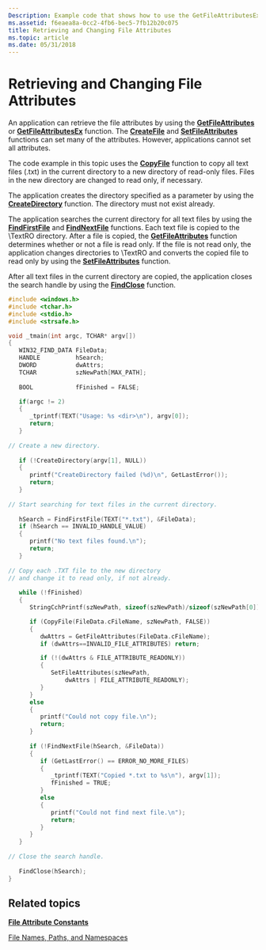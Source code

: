 ```yaml
---
Description: Example code that shows how to use the GetFileAttributesEx function to retrieve file attributes.
ms.assetid: f6eaea8a-0cc2-4fb6-bec5-7fb12b20c075
title: Retrieving and Changing File Attributes
ms.topic: article
ms.date: 05/31/2018
---
```


# Retrieving and Changing File Attributes

An application can retrieve the file attributes by using the [**GetFileAttributes**](/windows/desktop/api/FileAPI/nf-fileapi-getfileattributesa) or [**GetFileAttributesEx**](/windows/desktop/api/FileAPI/nf-fileapi-getfileattributesexa) function. The [**CreateFile**](/windows/desktop/api/FileAPI/nf-fileapi-createfilea) and [**SetFileAttributes**](/windows/desktop/api/FileAPI/nf-fileapi-setfileattributesa) functions can set many of the attributes. However, applications cannot set all attributes.

The code example in this topic uses the [**CopyFile**](/windows/desktop/api/WinBase/nf-winbase-copyfile) function to copy all text files (.txt) in the current directory to a new directory of read-only files. Files in the new directory are changed to read only, if necessary.

The application creates the directory specified as a parameter by using the [**CreateDirectory**](/windows/desktop/api/FileAPI/nf-fileapi-createdirectorya) function. The directory must not exist already.

The application searches the current directory for all text files by using the [**FindFirstFile**](/windows/desktop/api/FileAPI/nf-fileapi-findfirstfilea) and [**FindNextFile**](/windows/desktop/api/FileAPI/nf-fileapi-findnextfilea) functions. Each text file is copied to the \\TextRO directory. After a file is copied, the [**GetFileAttributes**](/windows/desktop/api/FileAPI/nf-fileapi-getfileattributesa) function determines whether or not a file is read only. If the file is not read only, the application changes directories to \\TextRO and converts the copied file to read only by using the [**SetFileAttributes**](/windows/desktop/api/FileAPI/nf-fileapi-setfileattributesa) function.

After all text files in the current directory are copied, the application closes the search handle by using the [**FindClose**](/windows/desktop/api/FileAPI/nf-fileapi-findclose) function.


```C++
#include <windows.h>
#include <tchar.h>
#include <stdio.h>
#include <strsafe.h>

void _tmain(int argc, TCHAR* argv[])
{
   WIN32_FIND_DATA FileData;
   HANDLE          hSearch;
   DWORD           dwAttrs;
   TCHAR           szNewPath[MAX_PATH];   
 
   BOOL            fFinished = FALSE; 

   if(argc != 2)
   {
      _tprintf(TEXT("Usage: %s <dir>\n"), argv[0]);
      return;
   }
 
// Create a new directory. 
 
   if (!CreateDirectory(argv[1], NULL)) 
   { 
      printf("CreateDirectory failed (%d)\n", GetLastError()); 
      return;
   } 
 
// Start searching for text files in the current directory. 
 
   hSearch = FindFirstFile(TEXT("*.txt"), &FileData); 
   if (hSearch == INVALID_HANDLE_VALUE) 
   { 
      printf("No text files found.\n"); 
      return;
   } 
 
// Copy each .TXT file to the new directory 
// and change it to read only, if not already. 
 
   while (!fFinished) 
   { 
      StringCchPrintf(szNewPath, sizeof(szNewPath)/sizeof(szNewPath[0]), TEXT("%s\\%s"), argv[1], FileData.cFileName);

      if (CopyFile(FileData.cFileName, szNewPath, FALSE))
      { 
         dwAttrs = GetFileAttributes(FileData.cFileName); 
         if (dwAttrs==INVALID_FILE_ATTRIBUTES) return; 

         if (!(dwAttrs & FILE_ATTRIBUTE_READONLY)) 
         { 
            SetFileAttributes(szNewPath, 
                dwAttrs | FILE_ATTRIBUTE_READONLY); 
         } 
      } 
      else 
      { 
         printf("Could not copy file.\n"); 
         return;
      } 
 
      if (!FindNextFile(hSearch, &FileData)) 
      {
         if (GetLastError() == ERROR_NO_MORE_FILES) 
         { 
            _tprintf(TEXT("Copied *.txt to %s\n"), argv[1]); 
            fFinished = TRUE; 
         } 
         else 
         { 
            printf("Could not find next file.\n"); 
            return;
         } 
      }
   } 
 
// Close the search handle. 
 
   FindClose(hSearch);
}
```



## Related topics

<dl> <dt>

[**File Attribute Constants**](file-attribute-constants.md)
</dt> <dt>

[File Names, Paths, and Namespaces](naming-a-file.md)
</dt> </dl>

 

 




